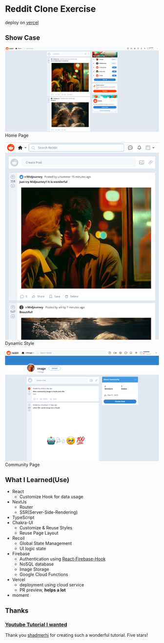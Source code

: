 # Reddit Clone Exercise

deploy on [vercel](https://reddit-clone-bay-two.vercel.app/)

## Show Case

![Home Page](/showcase/showcase1.png)
Home Page

![Dynamic Style](/showcase/showcase2.png)
Dynamic Style

![Community Page](/showcase/showcase3.png)
Community Page

## What I Learned(Use)

- React
  - Customize Hook for data usage
- NextJs
  - Router
  - SSR(Server-Side-Rendering)
- TypeScript
- Chakra-UI
  - Customize & Reuse Styles
  - Reuse Page Layout
- Recoil
  - Global State Management
  - UI logic state
- Firebase
  - Authentication using [React-Firebase-Hook](https://github.com/CSFrequency/react-firebase-hooks)
  - NoSQL database
  - Image Storage
  - Google Cloud Functions
- Vercel
  - deployment using cloud service
  - PR preview, **helps a lot**
- moment

## Thanks

### [Youtube Tutorial I wanted](https://www.youtube.com/watch?v=rCm5RVYKWVg&t=492s&ab_channel=freeCodeCamp.org)

Thank you [shadmerhi](https://github.com/shadeemerhi) for creating such a wonderful tutorial. Five stars!
